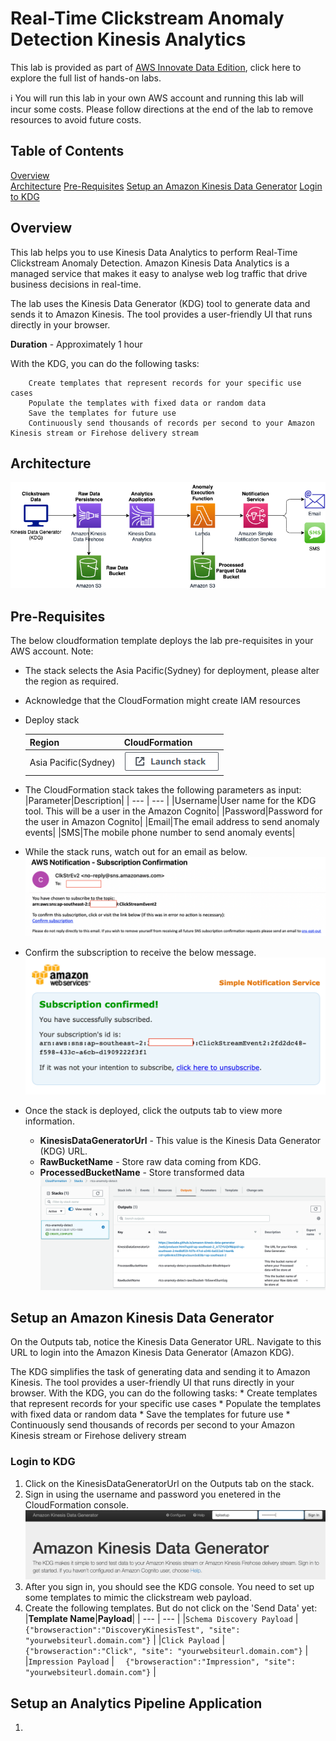 # Real-Time Clickstream Anomaly Detection Kinesis Analytics
This lab is provided as part of [AWS Innovate Data Edition](https://aws.amazon.com/events/aws-innovate/data/), click here to explore the full list of hands-on labs.

ℹ️ You will run this lab in your own AWS account and running this lab will incur some costs. Please follow directions at the end of the lab to remove resources to avoid future costs.

## Table of Contents  
[Overview](#overview)  
[Architecture](#architecture) 
[Pre-Requisites](#pre-Requisites)
[Setup an Amazon Kinesis Data Generator](#setup-an-amazon-kinesis-data-generator)
[Login to KDG](#login-to-kdg)



## Overview
This lab helps you to use Kinesis Data Analytics to perform Real-Time Clickstream Anomaly Detection. Amazon Kinesis Data Analytics is a managed service that makes it easy to analyse web log traffic that drive business decisions in real-time.

The lab uses the Kinesis Data Generator (KDG) tool to generate data and sends it to Amazon Kinesis. The tool provides a user-friendly UI that runs directly in your browser. 

**Duration** - Approximately 1 hour


With the KDG, you can do the following tasks:

        Create templates that represent records for your specific use cases
        Populate the templates with fixed data or random data
        Save the templates for future use
        Continuously send thousands of records per second to your Amazon Kinesis stream or Firehose delivery stream

## Architecture

![Architecture](./images/architecture.png)

## Pre-Requisites

The below cloudformation template deploys the lab pre-requisites in your AWS account. 
Note:
* The stack selects the Asia Pacific(Sydney) for deployment, please alter the region as required.
* Acknowledge that the CloudFormation might create IAM resources
* Deploy stack

    | Region | CloudFormation |
    | --- | --- |
    | Asia Pacific(Sydney) | [![Launch Stack](images/cloudformation-launch-stack-button.png)](https://console.aws.amazon.com/cloudformation/home?region=ap-southeast-2#/stacks/new?stackName=rtcs-anamoly-detect&templateURL=https://s3.amazonaws.com/aws-dataengineering-day.workshop.aws/Kinesis_PreLab.yaml)|

* The CloudFormation stack takes the following parameters as input:
    |Parameter|Description|
    | --- | --- |
    |Username|User name for the KDG tool. This will be a user in the Amazon Cognito|
    |Password|Password for the user in Amazon Cognito|
    |Email|The email address to send anomaly events|
    |SMS|The mobile phone number to send anomaly events|

* While the stack runs, watch out for an email as below.
![EmailSubscription](./images/EmailSubscription.png)
* Confirm the subscription to receive the below message.
![EmailSubscriptionConfirmation](./images/EmailSubscriptionConfirmation.png)
* Once the stack is deployed, click the outputs tab to view more information.
    * **KinesisDataGeneratorUrl** - This value is the Kinesis Data Generator (KDG) URL.
    * **RawBucketName** - Store raw data coming from KDG.
    * **ProcessedBucketName** - Store transformed data 
   ![Stackoutput](./images/Stackoutput.png) 

## Setup an Amazon Kinesis Data Generator
On the Outputs tab, notice the Kinesis Data Generator URL. Navigate to this URL to login into the Amazon Kinesis Data Generator (Amazon KDG).

The KDG simplifies the task of generating data and sending it to Amazon Kinesis. The tool provides a user-friendly UI that runs directly in your browser. With the KDG, you can do the following tasks:
    * Create templates that represent records for your specific use cases
    * Populate the templates with fixed data or random data
    * Save the templates for future use
    * Continuously send thousands of records per second to your Amazon Kinesis stream or Firehose delivery stream

### Login to KDG
1. Click on the KinesisDataGeneratorUrl on the Outputs tab on the stack.
2. Sign in using the username and password you enetered in the CloudFormation console.
![KDGLogin](./images/KDGLogin.png)
3. After you sign in, you should see the KDG console. You need to set up some templates to mimic the clickstream web payload.
4. Create the following templates. But do not click on the 'Send Data' yet:
   |**Template Name**|**Payload**|
   | --- | --- |
   |```Schema Discovery Payload``` | ```  {"browseraction":"DiscoveryKinesisTest", "site": "yourwebsiteurl.domain.com"}``` |
   |```Click Payload``` | ```  {"browseraction":"Click", "site": "yourwebsiteurl.domain.com"} ``` |
   |```Impression Payload``` | ```  {"browseraction":"Impression", "site": "yourwebsiteurl.domain.com"}``` |
 
## Setup an Analytics Pipeline Application
1.  